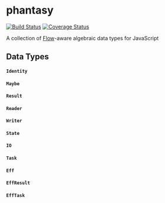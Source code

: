 # phantasy

[![Build Status](https://travis-ci.org/tkuminecz/phantasy.svg?branch=master)](https://travis-ci.org/tkuminecz/phantasy)
[![Coverage Status](https://coveralls.io/repos/github/tkuminecz/phantasy/badge.svg)](https://coveralls.io/github/tkuminecz/phantasy)

A collection of [Flow](http://flowtype.org/)-aware algebraic data types for JavaScript

## Data Types

#### __`Identity`__

#### __`Maybe`__

#### __`Result`__

#### __`Reader`__

#### __`Writer`__

#### __`State`__

#### __`IO`__

#### __`Task`__

#### __`Eff`__

#### __`EffResult`__

#### __`EffTask`__
